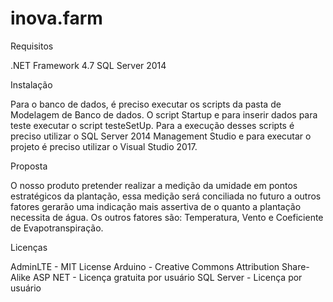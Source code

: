 # inova.farm

Requisitos

.NET Framework 4.7
SQL Server 2014


Instalação

Para o banco de dados, é preciso executar os scripts da pasta de Modelagem de Banco de dados. O script Startup e para inserir dados para teste executar o script testeSetUp. Para a execução desses scripts é preciso utilizar o SQL Server 2014 Management Studio  e para executar o projeto é preciso utilizar o Visual Studio 2017.



Proposta

O nosso produto pretender realizar a medição da umidade em pontos estratégicos da plantação, essa medição será conciliada no futuro a outros fatores gerarão uma indicação mais assertiva de o quanto a plantação necessita de água. Os outros fatores são: Temperatura, Vento e Coeficiente de Evapotranspiração.

Licenças

AdminLTE - MIT License
Arduino - Creative Commons Attribution Share-Alike 
ASP NET - Licença gratuita por usuário
SQL Server - Licença por usuário


